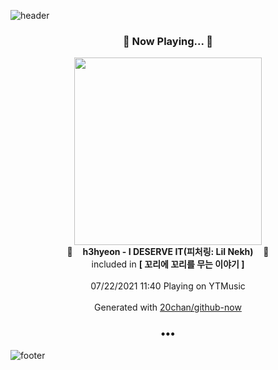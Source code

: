 ![header](https://capsule-render.vercel.app/api?type=wave&height=170&section=header&text=Hi.%20I'm%20SHIFT&fontColor=090707&fontAlignX=45&fontAlignY=65&fontSize=100)

<h3 align="center">🎵 Now Playing... 🎵</h3>
<p align="center">
  <a href="https://music.youtube.com/watch?v=GxzFIijL4hQ">
    <img width="300" src="https://lh3.googleusercontent.com/fPJyT59tmf0jBbKjj7RF-E1dcoA6i8aMGgKW8jJiCKf_EmI-p4I_QceGq8aCM7a3-CI3POgkoe8rg40c">
  </a>
  <br>
  🎵&nbsp&nbsp&nbsp <b>h3hyeon - I DESERVE IT(피처링: Lil Nekh)</b> &nbsp&nbsp&nbsp🎵
  <br>
  included in <b>[ 꼬리에 꼬리를 무는 이야기 ]</b>
  
  <br />
  <br />
  07/22/2021 11:40 Playing on YTMusic
  <br />
  <br />
  Generated with <a href="https://github.com/20chan/github-now">20chan/github-now</a>
</p>

<h3 align="center">•••</h3>

![footer](https://capsule-render.vercel.app/api?type=wave&height=150&section=footer)
